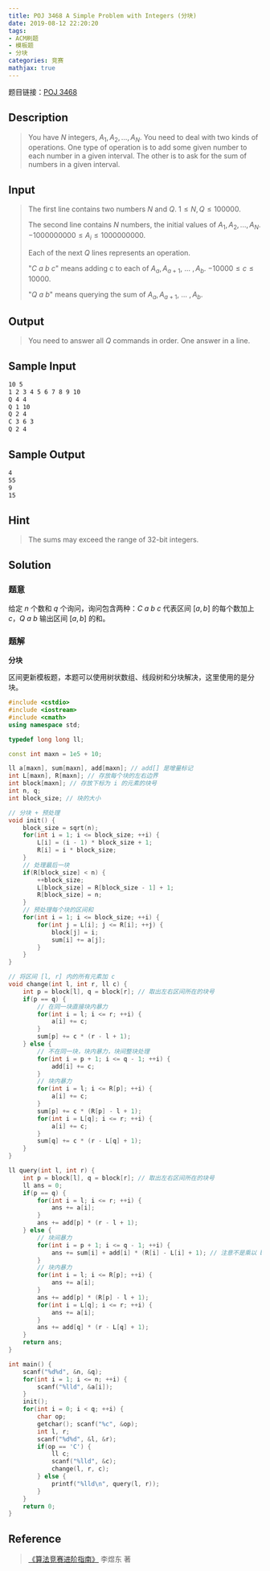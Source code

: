 ```yaml
---
title: POJ 3468 A Simple Problem with Integers (分块)
date: 2019-08-12 22:20:20
tags:
- ACM刷题
- 模板题
- 分块
categories: 竞赛
mathjax: true
---
```


题目链接：[POJ 3468](http://poj.org/problem?id=3468)

## Description

> You have $N$ integers, $A_1, A_2, ... , A_N$. You need to deal with two kinds of operations. One type of operation is to add some given number to each number in a given interval. The other is to ask for the sum of numbers in a given interval.

## Input

> The first line contains two numbers $N$ and $Q$. $1 ≤ N,Q ≤ 100000$.
> 
> The second line contains $N$ numbers, the initial values of $A_1, A_2, ... , A_N$. $-1000000000 \le A_i \le 1000000000$.
> 
> Each of the next $Q$ lines represents an operation.
> 
> "$C\ a\ b\ c$" means adding c to each of $A_a, A_{a+1}, \ ...\ , A_b$. $-10000 \le c \le 10000$.
> 
> "$Q\ a\ b$" means querying the sum of $A_a, A_{a+1}, \ ...\ , A_b$.

## Output
> You need to answer all $Q$ commands in order. One answer in a line.

## Sample Input

```markdown
10 5
1 2 3 4 5 6 7 8 9 10
Q 4 4
Q 1 10
Q 2 4
C 3 6 3
Q 2 4
```

## Sample Output

```markdown
4
55
9
15
```

## Hint
> The sums may exceed the range of 32-bit integers.


## Solution

### 题意

给定 $n$ 个数和 $q$ 个询问，询问包含两种：$C\ a\ b\ c$ 代表区间 $[a, b]$ 的每个数加上 $c$，$Q\ a\ b$ 输出区间 $[a, b]$ 的和。

### 题解

**分块**

区间更新模板题，本题可以使用树状数组、线段树和分块解决，这里使用的是分块。

```cpp
#include <cstdio>
#include <iostream>
#include <cmath>
using namespace std;

typedef long long ll;

const int maxn = 1e5 + 10;

ll a[maxn], sum[maxn], add[maxn]; // add[] 是增量标记
int L[maxn], R[maxn]; // 存放每个块的左右边界
int block[maxn]; // 存放下标为 i 的元素的块号
int n, q;
int block_size; // 块的大小

// 分块 + 预处理
void init() {
    block_size = sqrt(n);
    for(int i = 1; i <= block_size; ++i) {
        L[i] = (i - 1) * block_size + 1;
        R[i] = i * block_size;
    }
    // 处理最后一块
    if(R[block_size] < n) {
        ++block_size;
        L[block_size] = R[block_size - 1] + 1;
        R[block_size] = n;
    }
    // 预处理每个块的区间和
    for(int i = 1; i <= block_size; ++i) {
        for(int j = L[i]; j <= R[i]; ++j) {
            block[j] = i;
            sum[i] += a[j];
        }
    }
}

// 将区间 [l, r] 内的所有元素加 c
void change(int l, int r, ll c) {
    int p = block[l], q = block[r]; // 取出左右区间所在的块号
    if(p == q) {
        // 在同一块直接块内暴力
        for(int i = l; i <= r; ++i) {
            a[i] += c;
        }
        sum[p] += c * (r - l + 1);
    } else {
        // 不在同一块，块内暴力，块间整块处理
        for(int i = p + 1; i <= q - 1; ++i) {
            add[i] += c;
        }
        // 块内暴力
        for(int i = l; i <= R[p]; ++i) {
            a[i] += c;
        }
        sum[p] += c * (R[p] - l + 1);
        for(int i = L[q]; i <= r; ++i) {
            a[i] += c;
        }
        sum[q] += c * (r - L[q] + 1);
    }
}

ll query(int l, int r) {
    int p = block[l], q = block[r]; // 取出左右区间所在的块号
    ll ans = 0;
    if(p == q) {
        for(int i = l; i <= r; ++i) {
            ans += a[i];
        }
        ans += add[p] * (r - l + 1);
    } else {
        // 块间暴力
        for(int i = p + 1; i <= q - 1; ++i) {
            ans += sum[i] + add[i] * (R[i] - L[i] + 1); // 注意不是乘以 block_size
        }
        // 块内暴力
        for(int i = l; i <= R[p]; ++i) {
            ans += a[i];
        }
        ans += add[p] * (R[p] - l + 1);
        for(int i = L[q]; i <= r; ++i) {
            ans += a[i];
        }
        ans += add[q] * (r - L[q] + 1);
    }
    return ans;
}

int main() {
    scanf("%d%d", &n, &q);
    for(int i = 1; i <= n; ++i) {
        scanf("%lld", &a[i]);
    }
    init();
    for(int i = 0; i < q; ++i) {
        char op;
        getchar(); scanf("%c", &op);
        int l, r;
        scanf("%d%d", &l, &r);
        if(op == 'C') {
            ll c;
            scanf("%lld", &c);
            change(l, r, c);
        } else {
            printf("%lld\n", query(l, r));
        }
    }
    return 0;
}
```

## Reference

> [《算法竞赛进阶指南》](https://book.douban.com/subject/30136932/) 李煜东 著